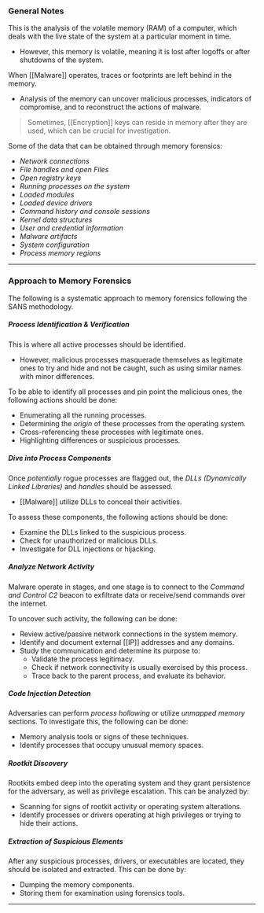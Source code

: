 ### General Notes

This is the analysis of the volatile memory (RAM) of a computer, which deals with the live state of the system at a particular moment in time.
- However, this memory is volatile, meaning it is lost after logoffs or after shutdowns of the system. 

When [[Malware]] operates, traces or footprints are left behind in the memory.
- Analysis of the memory can uncover malicious processes, indicators of compromise, and to reconstruct the actions of malware.

> Sometimes, [[Encryption]] keys can reside in memory after they are used, which can be crucial for investigation.

Some of the data that can be obtained through memory forensics:
- *Network connections*
- *File handles and open Files*
- *Open registry keys*
- *Running processes on the system*
- *Loaded modules*
- *Loaded device drivers*
- *Command history and console sessions*
- *Kernel data structures*
- *User and credential information*
- *Malware artifacts*
- *System configuration*
- *Process memory regions*

---
### Approach to Memory Forensics

The following is a systematic approach to memory forensics following the SANS methodology.
##### Process Identification & Verification

This is where all active processes should be identified.
- However, malicious processes masquerade themselves as legitimate ones to try and hide and not be caught, such as using similar names with minor differences.

To be able to identify all processes and pin point the malicious ones, the following actions should be done:
- Enumerating all the running processes.
- Determining the *origin* of these processes from the operating system.
- Cross-referencing these processes with legitimate ones.
- Highlighting differences or suspicious processes. 

##### Dive into Process Components

Once *potentially* rogue processes are flagged out, the *DLLs (Dynamically Linked Libraries)* and *handles* should be assessed.
- [[Malware]] utilize DLLs to conceal their activities.

To assess these components, the following actions should be done:
- Examine the DLLs linked to the suspicious process.
- Check for unauthorized or malicious DLLs.
- Investigate for DLL injections or hijacking.

##### Analyze Network Activity

Malware operate in stages, and one stage is to connect to the *Command and Control C2* beacon to exfiltrate data or receive/send commands over the internet.

To uncover such activity, the following can be done:
- Review active/passive network connections in the system memory.
- Identify and document external [[IP]] addresses and any domains.
- Study the communication and determine its purpose to:
	- Validate the process legitimacy.
	- Check if network connectivity is usually exercised by this process.
	- Trace back to the parent process, and evaluate its behavior.

##### Code Injection Detection

Adversaries can perform *process hollowing* or utilize *unmapped memory* sections. To investigate this, the following can be done:
- Memory analysis tools or signs of these techniques.
- Identify processes that occupy unusual memory spaces.

##### Rootkit Discovery

Rootkits embed deep into the operating system and they grant persistence for the adversary, as well as privilege escalation. This can be analyzed by:
- Scanning for signs of rootkit activity or operating system alterations.
- Identify processes or drivers operating at high privileges or trying to hide their actions.

##### Extraction of Suspicious Elements

After any suspicious processes, drivers, or executables are located, they should be isolated and extracted. This can be done by:
- Dumping the memory components.
- Storing them for examination using forensics tools.

---

